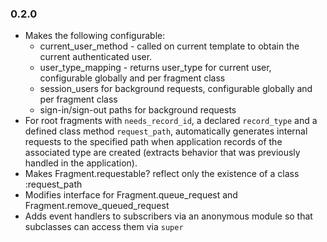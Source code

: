 ### 0.2.0
- Makes the following configurable:
  - current_user_method - called on current template to obtain the current authenticated user.
  - user_type_mapping - returns user_type for current user, configurable globally and per fragment class
  - session_users for background requests, configurable globally and per fragment class
  - sign-in/sign-out paths for background requests
- For root fragments with `needs_record_id`, a declared `record_type` and a defined class method `request_path`, automatically generates internal requests to the specified path when application records of the associated type are created (extracts
behavior that was previously handled in the application).
- Makes Fragment.requestable? reflect only the existence of a class :request_path
- Modifies interface for Fragment.queue_request and Fragment.remove_queued_request
- Adds event handlers to subscribers via an anonymous module so that subclasses can access them via `super`
